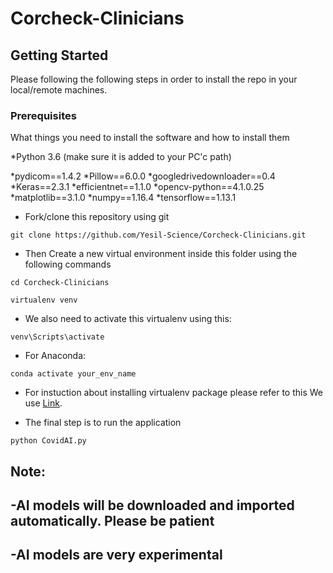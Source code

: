 # Corcheck-Clinicians


## Getting Started

Please following the following steps in order to install the repo in your local/remote machines.

### Prerequisites

What things you need to install the software and how to install them


*Python 3.6 (make sure it is added to your PC'c path)

*pydicom==1.4.2
*Pillow==6.0.0
*googledrivedownloader==0.4
*Keras==2.3.1
*efficientnet==1.1.0
*opencv-python==4.1.0.25
*matplotlib==3.1.0
*numpy==1.16.4
*tensorflow==1.13.1


* Fork/clone this repository using git
```
git clone https://github.com/Yesil-Science/Corcheck-Clinicians.git
```
* Then Create a new virtual environment inside this folder using the following commands

```
cd Corcheck-Clinicians

virtualenv venv
```

* We also need to activate this virtualenv using this:

```
venv\Scripts\activate
```
* For Anaconda:
```
conda activate your_env_name
```

* For instuction about installing virtualenv package please refer to this We use [Link](https://www.geeksforgeeks.org/python-virtual-environment/).


* The final step is to run the application

```
python CovidAI.py
```
Note:
--------------
-AI models will be downloaded and imported automatically. Please be patient
--------------
-AI models are very experimental
--------------
